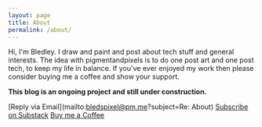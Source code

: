 ```yaml
---
layout: page
title: About
permalink: /about/
---
```

Hi, I'm Bledley. I draw and paint and post about tech stuff and general interests. The idea with pigmentandpixels is to do one post art and one post tech, to keep my life in balance.
If you've ever enjoyed my work then please consider buying me a coffee and show your support.

**This blog is an ongoing project and still under construction.**


[Reply via Email](mailto:bledspixel@pm.me?subject=Re: About)
[Subscribe on Substack](https://pigmentandpixels.substack.com)
[Buy me a Coffee](https://ko-fi.com/bledley)
